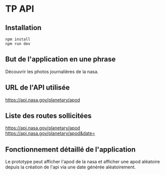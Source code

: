 # TP API

## Installation

```
npm install
npm run dev
```

## But de l'application en une phrase

Découvrir les photos journalières de la nasa.

## URL de l'API utilisée

https://api.nasa.gov/planetary/apod

## Liste des routes sollicitées

https://api.nasa.gov/planetary/apod
https://api.nasa.gov/planetary/apod&date=

## Fonctionnement détaillé de l'application

Le prototype peut afficher l'apod de la nasa et afficher une apod aléatoire
depuis la création de l'api via une date générée aléatoirement.
